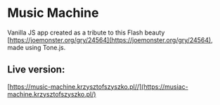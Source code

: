 # Music Machine

Vanilla JS app created as a tribute to this Flash beauty [https://joemonster.org/gry/24564](https://joemonster.org/gry/24564), made using Tone.js.

## Live version:

[https://music-machine.krzysztofszyszko.pl//](https://musiac-machine.krzysztofszyszko.pl/)
